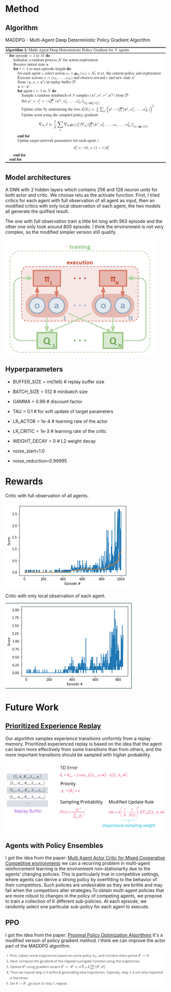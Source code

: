 # Method

## Algorithm

MADDPG - Multi-Agent Deep Deterministic Policy Gradient Algorithm

![alt text](https://github.com/tiantian20007/DRLND-CollabCompet/blob/master/res/algorithm2.png "algorithm")

## Model architectures

A DNN with 2 hidden layers which contains 256 and 128 neuron units for both actor and critic. We choose relu as the activate function. 
First, I tried critics for each agent with full observation of all agent as input, then an modified critics with only local observation of each agent, the two models all generate the qulified result.

The one with full observation train a little bit long with 963 episode and the other one only took around 800 episode.
I think the environment is not very complex, so the modified simpler version still qualify. 

![alt text](https://github.com/tiantian20007/DRLND-CollabCompet/blob/master/res/algorithm.png "algorithm")


## Hyperparameters

- BUFFER_SIZE = int(1e6)  # replay buffer size
- BATCH_SIZE = 512        # minibatch size
- GAMMA = 0.99            # discount factor
- TAU = 0.1               # for soft update of target parameters
- LR_ACTOR = 1e-4         # learning rate of the actor 
- LR_CRITIC = 1e-3        # learning rate of the critic
- WEIGHT_DECAY = 0        # L2 weight decay

- noise_start=1.0
- noise_reduction=0.99995

# Rewards

Critic with full observation of all agents.

![alt text](https://github.com/tiantian20007/DRLND-CollabCompet/blob/master/res/obs_full.png "obs_full")

Critic with only local observation of each agent.

![alt text](https://github.com/tiantian20007/DRLND-CollabCompet/blob/master/res/obs.png "obs")


# Future Work

## [Prioritized Experience Replay](https://arxiv.org/abs/1511.05952)

Our algorithm samples experience transitions uniformly from a replay memory. 
Prioritized experienced replay is based on the idea that the agent can learn more effectively from some transitions than from others, and the more important transitions should be sampled with higher probability.

![alt text](https://github.com/tiantian20007/DRLND-Navigation/blob/master/res/Prioritized-Experience-Replay.png "Prioritized Experience Replay")

## Agents with Policy Ensembles

I got the idea from the paper: [Multi Agent Actor Critic for Mixed Cooperative Competitive environments](https://arxiv.org/abs/1706.02275) 
we can a recurring problem in multi-agent reinforcement learning is the environment non-stationarity due to the agents’ changing policies. This is particularly true in competitive settings, where agents can derive a strong policy by overfitting to the behavior of their competitors.
Such policies are undesirable as they are brittle and may fail when the competitors alter strategies.To obtain multi-agent policies that are more robust to changes in the policy of competing agents,
we propose to train a collection of K different sub-policies. At each episode, we randomly select one particular sub-policy for each agent to execute.

## PPO
I got the idea from the paper: [Proximal Policy Optimization Algorithms](https://arxiv.org/abs/1707.06347)
It's a modified versoin of policy gradient method. I think we can improve the actor part of the MADDPG algorithm.

![alt text](https://github.com/tiantian20007/DRLND-CollabCompet/blob/master/res/ppo.png "Result")
